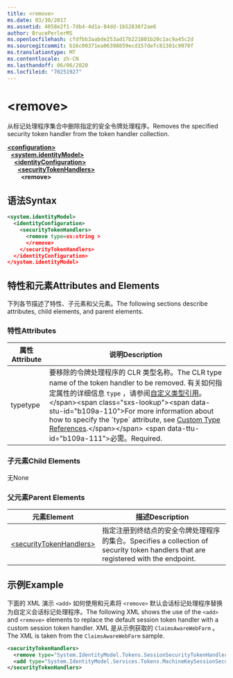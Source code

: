 ```yaml
---
title: <remove>
ms.date: 03/30/2017
ms.assetid: 4058e2f1-7db4-4d1a-84dd-1b52836f2ae6
author: BrucePerlerMS
ms.openlocfilehash: cfdfbb3aabde253ad17b221801b20c1ac9a45c2d
ms.sourcegitcommit: b16c00371ea06398859ecd157defc81301c9070f
ms.translationtype: MT
ms.contentlocale: zh-CN
ms.lasthandoff: 06/06/2020
ms.locfileid: "70251927"
---
```

# \<remove>
<span data-ttu-id="b109a-101">从标记处理程序集合中删除指定的安全令牌处理程序。</span><span class="sxs-lookup"><span data-stu-id="b109a-101">Removes the specified security token handler from the token handler collection.</span></span>  
  
[**\<configuration>**](../configuration-element.md)\
&nbsp;&nbsp;[**\<system.identityModel>**](system-identitymodel.md)\
&nbsp;&nbsp;&nbsp;&nbsp;[**\<identityConfiguration>**](identityconfiguration.md)\
&nbsp;&nbsp;&nbsp;&nbsp;&nbsp;&nbsp;[**\<securityTokenHandlers>**](securitytokenhandlers.md)\
&nbsp;&nbsp;&nbsp;&nbsp;&nbsp;&nbsp;&nbsp;&nbsp;**\<remove>**  
  
## <a name="syntax"></a><span data-ttu-id="b109a-102">语法</span><span class="sxs-lookup"><span data-stu-id="b109a-102">Syntax</span></span>  
  
```xml  
<system.identityModel>  
  <identityConfiguration>  
    <securityTokenHandlers>  
      <remove type=xs:string >  
      </remove>  
    </securityTokenHandlers>  
  </identityConfiguration>  
</system.identityModel>  
```  
  
## <a name="attributes-and-elements"></a><span data-ttu-id="b109a-103">特性和元素</span><span class="sxs-lookup"><span data-stu-id="b109a-103">Attributes and Elements</span></span>  
 <span data-ttu-id="b109a-104">下列各节描述了特性、子元素和父元素。</span><span class="sxs-lookup"><span data-stu-id="b109a-104">The following sections describe attributes, child elements, and parent elements.</span></span>  
  
### <a name="attributes"></a><span data-ttu-id="b109a-105">特性</span><span class="sxs-lookup"><span data-stu-id="b109a-105">Attributes</span></span>  
  
|<span data-ttu-id="b109a-106">属性</span><span class="sxs-lookup"><span data-stu-id="b109a-106">Attribute</span></span>|<span data-ttu-id="b109a-107">说明</span><span class="sxs-lookup"><span data-stu-id="b109a-107">Description</span></span>|  
|---------------|-----------------|  
|<span data-ttu-id="b109a-108">type</span><span class="sxs-lookup"><span data-stu-id="b109a-108">type</span></span>|<span data-ttu-id="b109a-109">要移除的令牌处理程序的 CLR 类型名称。</span><span class="sxs-lookup"><span data-stu-id="b109a-109">The CLR type name of the token handler to be removed.</span></span> <span data-ttu-id="b109a-110">有关如何指定属性的详细信息 `type` ，请参阅[自定义类型引用](https://docs.microsoft.com/previous-versions/windows-identity-foundation/gg638728(v=msdn.10)#custom-type-references)。</span><span class="sxs-lookup"><span data-stu-id="b109a-110">For more information about how to specify the `type` attribute, see [Custom Type References](https://docs.microsoft.com/previous-versions/windows-identity-foundation/gg638728(v=msdn.10)#custom-type-references).</span></span> <span data-ttu-id="b109a-111">必需。</span><span class="sxs-lookup"><span data-stu-id="b109a-111">Required.</span></span>|  
  
### <a name="child-elements"></a><span data-ttu-id="b109a-112">子元素</span><span class="sxs-lookup"><span data-stu-id="b109a-112">Child Elements</span></span>  
 <span data-ttu-id="b109a-113">无</span><span class="sxs-lookup"><span data-stu-id="b109a-113">None</span></span>  
  
### <a name="parent-elements"></a><span data-ttu-id="b109a-114">父元素</span><span class="sxs-lookup"><span data-stu-id="b109a-114">Parent Elements</span></span>  
  
|<span data-ttu-id="b109a-115">元素</span><span class="sxs-lookup"><span data-stu-id="b109a-115">Element</span></span>|<span data-ttu-id="b109a-116">描述</span><span class="sxs-lookup"><span data-stu-id="b109a-116">Description</span></span>|  
|-------------|-----------------|  
|[\<securityTokenHandlers>](securitytokenhandlers.md)|<span data-ttu-id="b109a-117">指定注册到终结点的安全令牌处理程序的集合。</span><span class="sxs-lookup"><span data-stu-id="b109a-117">Specifies a collection of security token handlers that are registered with the endpoint.</span></span>|  
  
## <a name="example"></a><span data-ttu-id="b109a-118">示例</span><span class="sxs-lookup"><span data-stu-id="b109a-118">Example</span></span>  
 <span data-ttu-id="b109a-119">下面的 XML 演示 `<add>` 如何使用和元素将 `<remove>` 默认会话标记处理程序替换为自定义会话标记处理程序。</span><span class="sxs-lookup"><span data-stu-id="b109a-119">The following XML shows the use of the `<add>` and `<remove>` elements to replace the default session token handler with a custom session token handler.</span></span> <span data-ttu-id="b109a-120">XML 是从示例获取的 `ClaimsAwareWebFarm` 。</span><span class="sxs-lookup"><span data-stu-id="b109a-120">The XML is taken from the `ClaimsAwareWebFarm` sample.</span></span>  
  
```xml  
<securityTokenHandlers>  
  <remove type="System.IdentityModel.Tokens.SessionSecurityTokenHandler, System.IdentityModel, Version=4.0.0.0, Culture=neutral, PublicKeyToken=b77a5c561934e089" />  
  <add type="System.IdentityModel.Services.Tokens.MachineKeySessionSecurityTokenHandler, System.IdentityModel.Services, Version=4.0.0.0, Culture=neutral, PublicKeyToken=b77a5c561934e089" />  
</securityTokenHandlers>  
```
